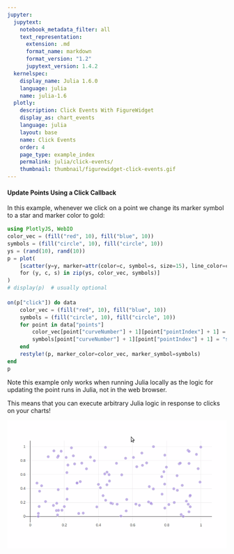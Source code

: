 ```yaml
---
jupyter:
  jupytext:
    notebook_metadata_filter: all
    text_representation:
      extension: .md
      format_name: markdown
      format_version: "1.2"
      jupytext_version: 1.4.2
  kernelspec:
    display_name: Julia 1.6.0
    language: julia
    name: julia-1.6
  plotly:
    description: Click Events With FigureWidget
    display_as: chart_events
    language: julia
    layout: base
    name: Click Events
    order: 4
    page_type: example_index
    permalink: julia/click-events/
    thumbnail: thumbnail/figurewidget-click-events.gif
---
```


#### Update Points Using a Click Callback

In this example, whenever we click on a point we change its marker symbol to a star and marker color to gold:

```julia
using PlotlyJS, WebIO
color_vec = (fill("red", 10), fill("blue", 10))
symbols = (fill("circle", 10), fill("circle", 10))
ys = (rand(10), rand(10))
p = plot(
    [scatter(y=y, marker=attr(color=c, symbol=s, size=15), line_color=c[1])
    for (y, c, s) in zip(ys, color_vec, symbols)]
)
# display(p)  # usually optional

on(p["click"]) do data
    color_vec = (fill("red", 10), fill("blue", 10))
    symbols = (fill("circle", 10), fill("circle", 10))
    for point in data["points"]
        color_vec[point["curveNumber"] + 1][point["pointIndex"] + 1] = "gold"
        symbols[point["curveNumber"] + 1][point["pointIndex"] + 1] = "star"
    end
    restyle!(p, marker_color=color_vec, marker_symbol=symbols)
end
p
```

Note this example only works when running Julia locally as the logic for updating the point runs in Julia, not in the web browser.

This means that you can execute arbitrary Julia logic in response to clicks on your charts!

<img src='https://raw.githubusercontent.com/michaelbabyn/plot_data/master/figurewidget-click-event.gif'>

